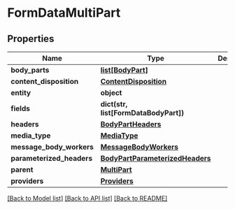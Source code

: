 # FormDataMultiPart

## Properties
Name | Type | Description | Notes
------------ | ------------- | ------------- | -------------
**body_parts** | [**list[BodyPart]**](BodyPart.md) |  | [optional] 
**content_disposition** | [**ContentDisposition**](ContentDisposition.md) |  | [optional] 
**entity** | **object** |  | [optional] 
**fields** | **dict(str, list[FormDataBodyPart])** |  | [optional] 
**headers** | [**BodyPartHeaders**](BodyPartHeaders.md) |  | [optional] 
**media_type** | [**MediaType**](MediaType.md) |  | [optional] 
**message_body_workers** | [**MessageBodyWorkers**](MessageBodyWorkers.md) |  | [optional] 
**parameterized_headers** | [**BodyPartParameterizedHeaders**](BodyPartParameterizedHeaders.md) |  | [optional] 
**parent** | [**MultiPart**](MultiPart.md) |  | [optional] 
**providers** | [**Providers**](Providers.md) |  | [optional] 

[[Back to Model list]](../README.md#documentation-for-models) [[Back to API list]](../README.md#documentation-for-api-endpoints) [[Back to README]](../README.md)

